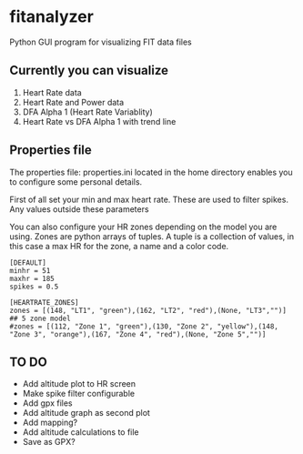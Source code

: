 # fitanalyzer
Python GUI program for visualizing FIT data files

## Currently you can visualize
1. Heart Rate data
2. Heart Rate and Power data
3. DFA Alpha 1 (Heart Rate Variablity)
4. Heart Rate vs DFA Alpha 1 with trend line

## Properties file

The properties file: properties.ini located in the home directory enables you to
configure some personal details.

First of all set your min and max heart rate. These are used to filter spikes. Any
values outside these parameters

You can also configure your HR zones depending on the model you are using.
Zones are python arrays of tuples. A tuple is a collection of values,
in this case a max HR for the zone, a name and a color code.
```editorconfig
[DEFAULT]
minhr = 51
maxhr = 185
spikes = 0.5

[HEARTRATE_ZONES]
zones = [(148, "LT1", "green"),(162, "LT2", "red"),(None, "LT3","")]
## 5 zone model
#zones = [(112, "Zone 1", "green"),(130, "Zone 2", "yellow"),(148, "Zone 3", "orange"),(167, "Zone 4", "red"),(None, "Zone 5","")]

```

## TO DO
* Add altitude plot to HR screen
* Make spike filter configurable
* Add gpx files
* Add altitude graph as second plot
* Add mapping?
* Add altitude calculations to file
* Save as GPX?
